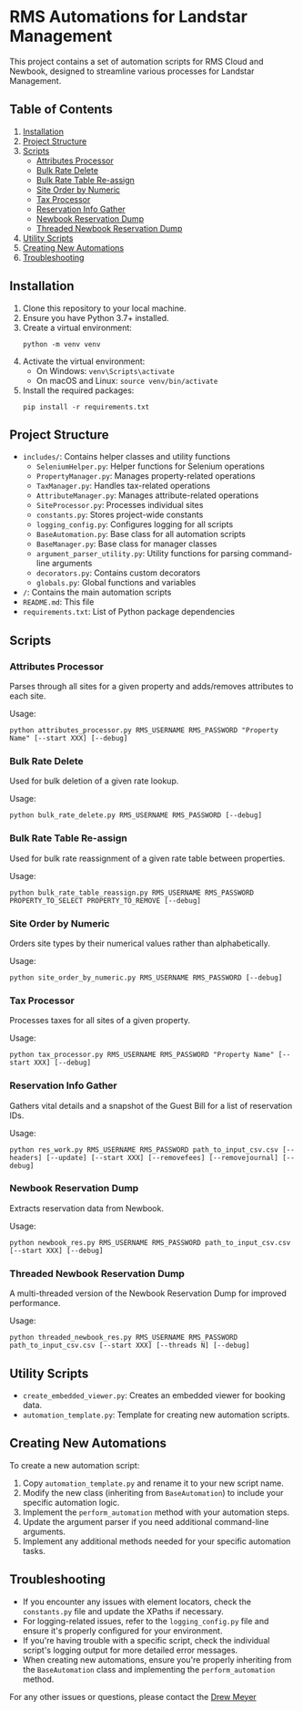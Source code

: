 # RMS Automations for Landstar Management

This project contains a set of automation scripts for RMS Cloud and Newbook, designed to streamline various processes for Landstar Management.

## Table of Contents
1. [Installation](#installation)
2. [Project Structure](#project-structure)
3. [Scripts](#scripts)
   - [Attributes Processor](#attributes-processor)
   - [Bulk Rate Delete](#bulk-rate-delete)
   - [Bulk Rate Table Re-assign](#bulk-rate-table-re-assign)
   - [Site Order by Numeric](#site-order-by-numeric)
   - [Tax Processor](#tax-processor)
   - [Reservation Info Gather](#reservation-info-gather)
   - [Newbook Reservation Dump](#newbook-reservation-dump)
   - [Threaded Newbook Reservation Dump](#threaded-newbook-reservation-dump)
4. [Utility Scripts](#utility-scripts)
5. [Creating New Automations](#creating-new-automations)
6. [Troubleshooting](#troubleshooting)

## Installation

1. Clone this repository to your local machine.
2. Ensure you have Python 3.7+ installed.
3. Create a virtual environment:
   ```
   python -m venv venv
   ```
4. Activate the virtual environment:
   - On Windows: `venv\Scripts\activate`
   - On macOS and Linux: `source venv/bin/activate`
5. Install the required packages:
   ```
   pip install -r requirements.txt
   ```

## Project Structure

- `includes/`: Contains helper classes and utility functions
  - `SeleniumHelper.py`: Helper functions for Selenium operations
  - `PropertyManager.py`: Manages property-related operations
  - `TaxManager.py`: Handles tax-related operations
  - `AttributeManager.py`: Manages attribute-related operations
  - `SiteProcessor.py`: Processes individual sites
  - `constants.py`: Stores project-wide constants
  - `logging_config.py`: Configures logging for all scripts
  - `BaseAutomation.py`: Base class for all automation scripts
  - `BaseManager.py`: Base class for manager classes
  - `argument_parser_utility.py`: Utility functions for parsing command-line arguments
  - `decorators.py`: Contains custom decorators
  - `globals.py`: Global functions and variables
- `/`: Contains the main automation scripts
- `README.md`: This file
- `requirements.txt`: List of Python package dependencies

## Scripts

### Attributes Processor

Parses through all sites for a given property and adds/removes attributes to each site.

Usage:
```
python attributes_processor.py RMS_USERNAME RMS_PASSWORD "Property Name" [--start XXX] [--debug]
```

### Bulk Rate Delete

Used for bulk deletion of a given rate lookup.

Usage:
```
python bulk_rate_delete.py RMS_USERNAME RMS_PASSWORD [--debug]
```

### Bulk Rate Table Re-assign

Used for bulk rate reassignment of a given rate table between properties.

Usage:
```
python bulk_rate_table_reassign.py RMS_USERNAME RMS_PASSWORD PROPERTY_TO_SELECT PROPERTY_TO_REMOVE [--debug]
```

### Site Order by Numeric

Orders site types by their numerical values rather than alphabetically.

Usage:
```
python site_order_by_numeric.py RMS_USERNAME RMS_PASSWORD [--debug]
```

### Tax Processor

Processes taxes for all sites of a given property.

Usage:
```
python tax_processor.py RMS_USERNAME RMS_PASSWORD "Property Name" [--start XXX] [--debug]
```

### Reservation Info Gather

Gathers vital details and a snapshot of the Guest Bill for a list of reservation IDs.

Usage:
```
python res_work.py RMS_USERNAME RMS_PASSWORD path_to_input_csv.csv [--headers] [--update] [--start XXX] [--removefees] [--removejournal] [--debug]
```

### Newbook Reservation Dump

Extracts reservation data from Newbook.

Usage:
```
python newbook_res.py RMS_USERNAME RMS_PASSWORD path_to_input_csv.csv [--start XXX] [--debug]
```

### Threaded Newbook Reservation Dump

A multi-threaded version of the Newbook Reservation Dump for improved performance.

Usage:
```
python threaded_newbook_res.py RMS_USERNAME RMS_PASSWORD path_to_input_csv.csv [--start XXX] [--threads N] [--debug]
```

## Utility Scripts

- `create_embedded_viewer.py`: Creates an embedded viewer for booking data.
- `automation_template.py`: Template for creating new automation scripts.

## Creating New Automations

To create a new automation script:

1. Copy `automation_template.py` and rename it to your new script name.
2. Modify the new class (inheriting from `BaseAutomation`) to include your specific automation logic.
3. Implement the `perform_automation` method with your automation steps.
4. Update the argument parser if you need additional command-line arguments.
5. Implement any additional methods needed for your specific automation tasks.

## Troubleshooting

- If you encounter any issues with element locators, check the `constants.py` file and update the XPaths if necessary.
- For logging-related issues, refer to the `logging_config.py` file and ensure it's properly configured for your environment.
- If you're having trouble with a specific script, check the individual script's logging output for more detailed error messages.
- When creating new automations, ensure you're properly inheriting from the `BaseAutomation` class and implementing the `perform_automation` method.

For any other issues or questions, please contact the [Drew Meyer](mailto:andrewmeyer23@gmail.com)